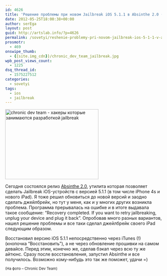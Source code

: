 ```yaml
---
id: 4626
title: 'Решение проблемы при новом Jailbreak iOS 5.1.1 в Absinthe 2.0 (Recovery completed&#8230;)'
date: 2012-05-25T18:00:38+00:00
author: serEga
layout: post
guid: http://artslab.info/?p=4626
permalink: /sovetyi/reshenie-problemy-pri-novom-jailbreak-ios-5-1-1-v-absinthe-2-0-recovery-completed/
prosmotr:
  - 469
onswipe_thumb:
  - {{site.img_cdn}}/chronic_dev_team_jailbreak.jpg
wpb_post_views_count:
  - 1225
dsq_thread_id:
  - 1575227512
categories:
  - sovetyi
tags:
  - ios
  - jailbreak
---
```

[<img src="{{site.img_cdn}}/chronic_dev_team_jailbreak-300x225.jpg" alt="chronic dev team - хакеры которые занимаются разработкой jailbreak" title="chronic_dev_team_jailbreak" width="300" height="225" class="aligncenter size-medium wp-image-4627" srcset="{{site.img_cdn}}/chronic_dev_team_jailbreak-300x225.jpg 300w, {{site.img_cdn}}/chronic_dev_team_jailbreak.jpg 640w" sizes="(max-width: 300px) 100vw, 300px" />]({{site.img_cdn}}/chronic_dev_team_jailbreak.jpg)

Сегодня состоялся релиз [Absinthe 2.0](http://greenpois0n.com), утилита которая позволяет сделать Jailbreak iOS-устройств с версией 5.1.1 (в том числе iPhone 4s и нового iPad). Я тоже решил обновиться до новой версий и заодно сделать джейлбрейк, но тут у меня, как и у многих других возникла проблема. Программа прерывалась на ошибке и в итоге выдавала такое сообщение: &#8220;Recovery completed. If you want to retry jailbreaking, unplug your device and plug it back&#8221;. Опробовав много разных вариантов, нашел решение проблемы и все таки сделал джейлбрейк своего iPad следующим образом.

Восстановил версию iOS 5.1.1 непосредственно через iTunes (!) (кнопочка &#8220;Восстановить&#8221;), а не через обновление прошивки на самом девайсе. Перед этим, конечно же, сделав бэкап через всю ту же айтюнс. Сразу после восстановления, запустил Absinthe и все получилось. Возможно кому-нибудь это так же поможет, удачи =)

<small>(На фото &#8211; Chronic Dev Team)</small>